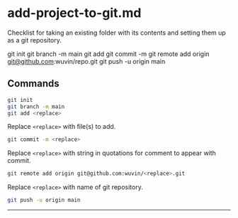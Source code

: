 # add-project-to-git.md

Checklist for taking an existing folder with its contents and setting them up as a git repository.

git init
git branch -m main
git add
git commit -m
git remote add origin git@github.com:wuvin/repo.git
git push -u origin main

## Commands

```bash
git init
git branch -m main
git add <replace>
```

Replace `<replace>` with file(s) to add.

```bash
git commit -m <replace>
```

Replace `<replace>` with string in quotations for comment to appear with commit.

```bash
git remote add origin git@github.com:wuvin/<replace>.git
```

Replace `<replace>` with name of git repository.

```bash
git push -u origin main
```

---
